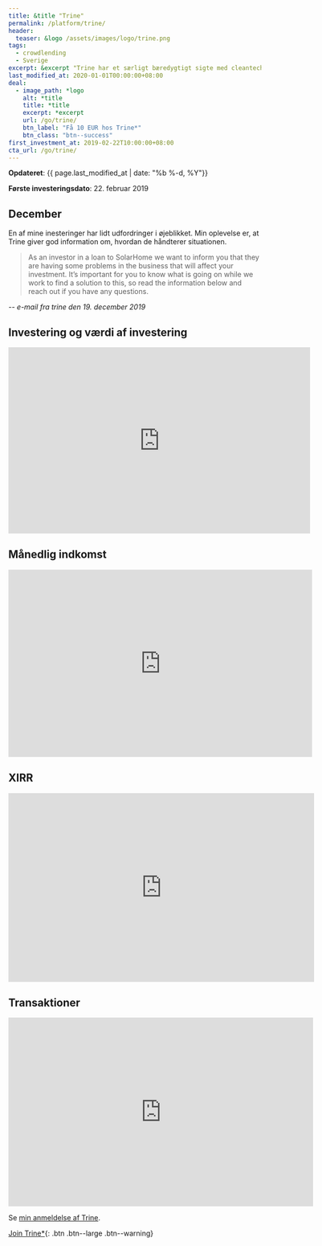 ```yaml
---
title: &title "Trine"
permalink: /platform/trine/
header:
  teaser: &logo /assets/images/logo/trine.png
tags:
  - crowdlending
  - Sverige
excerpt: &excerpt "Trine har et særligt bæredygtigt sigte med cleantech / clean energy og investerer i Afrika."
last_modified_at: 2020-01-01T00:00:00+08:00
deal:
  - image_path: *logo
    alt: *title
    title: *title
    excerpt: *excerpt
    url: /go/trine/
    btn_label: "Få 10 EUR hos Trine*"
    btn_class: "btn--success"
first_investment_at: 2019-02-22T10:00:00+08:00
cta_url: /go/trine/
---
```


**Opdateret**: {{ page.last_modified_at | date: "%b %-d, %Y"}}

**Første investeringsdato**: 22. februar 2019

## December

En af mine inesteringer har lidt udfordringer i øjeblikket. Min oplevelse er, at Trine giver god information om, hvordan de håndterer situationen.

> As an investor in a loan to SolarHome we want to inform you that they are having some problems in the business that will affect your investment. It’s important for you to know what is going on while we work to find a solution to this, so read the information below and reach out if you have any questions.

<cite>-- e-mail fra trine den 19. december 2019</cite>

## Investering og værdi af investering

<iframe width="601" height="371" seamless frameborder="0" scrolling="no" src="https://docs.google.com/spreadsheets/d/e/2PACX-1vQKZZbdj1cM5A4yCXjtjhxowXHoMhioXI-OR-mEPmmGgqQhcSr250VUM8SGVvRkWZziWUYleizmqAC2/pubchart?oid=215794370&amp;format=image"></iframe>

## Månedlig indkomst

<iframe width="605" height="373" seamless frameborder="0" scrolling="no" src="https://docs.google.com/spreadsheets/d/e/2PACX-1vQKZZbdj1cM5A4yCXjtjhxowXHoMhioXI-OR-mEPmmGgqQhcSr250VUM8SGVvRkWZziWUYleizmqAC2/pubchart?oid=1104701320&amp;format=image"></iframe>

## XIRR

<iframe width="609" height="376" seamless frameborder="0" scrolling="no" src="https://docs.google.com/spreadsheets/d/e/2PACX-1vQKZZbdj1cM5A4yCXjtjhxowXHoMhioXI-OR-mEPmmGgqQhcSr250VUM8SGVvRkWZziWUYleizmqAC2/pubchart?oid=173753430&amp;format=image"></iframe>

## Transaktioner

<iframe width="607" height="376" seamless frameborder="0" scrolling="no" src="https://docs.google.com/spreadsheets/d/e/2PACX-1vQKZZbdj1cM5A4yCXjtjhxowXHoMhioXI-OR-mEPmmGgqQhcSr250VUM8SGVvRkWZziWUYleizmqAC2/pubchart?oid=2057430891&amp;format=image"></iframe>

Se [min anmeldelse af Trine](/trine-anmeldelse/).

[Join Trine\*](/go/trine/){: .btn .btn--large .btn--warning}

